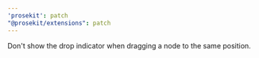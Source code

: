 ```yaml
---
'prosekit': patch
"@prosekit/extensions": patch
---
```


Don't show the drop indicator when dragging a node to the same position.
